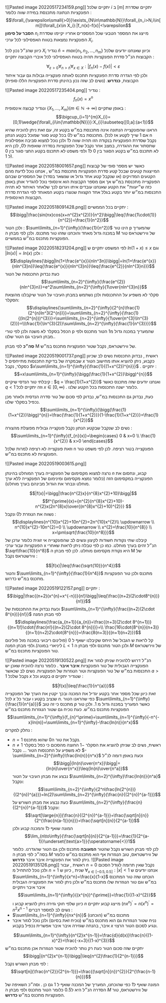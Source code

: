 ![[Pasted image 20220517234159.png]]
יתקיים שלכל $i$ ב $[m]$ יתקיים שסדרת הפונקציות הנתונה מתכנסת במידה שווה כלומר : 
$$\forall_{\varepsilon\small{>0}}\exists_{N\in\mathbb{N}}\forall_{n_i>N,i\in[m]}\forall_{x\in X_i}:|f_n(x)-f(x)|<\varepsilon$$
__הסבר על סימון__ $n_i$ מייצג את המספר הטבעי שכל המספרים אחריו יקיימו שסדרת הפונקציות נמצאות בטווח האפסילוני לכל ערכי $X_i$.

כיוון שהנ״ל נכון לכל $X_i$ נגדיר $\widetilde{n}=max\{{n_{1},n_{2},\dots,n_{m}}\}$ וכיוון שאנחנו יודעים שלכל הקבוצות הנ״ל סדרת הפונקציות תהיה בטווח האפסילוני לכל איברי הקבוצה יתקיים : 

$$\forall_{\varepsilon>0}\forall_{n>\widetilde{n}}\forall_{x\in X}:|f_{n}(x)-f(x)|<\varepsilon$$
 ולכן לפי הגדרה סדרת הפונקציות תתכנס לאותה פונקצייה גבולות גם עבור איחוד הקבוצות, __כנדרש__.  (נשים לב שזה נכון בהינתן סדרת הפונקציות הללו סופית)

![[Pasted image 20220517235404.png]]
נגדיר : 
$$f_{n}(x)=x^{n}$$
ונגדיר קבוצה אינסופית $\{ X_{1},\dots,X_{m}\}(m\in{\mathbb{N}}\rightarrow{\infty})$
באופן שתקיים : 
$$\bigcup_{i=1}^{m}X_{i}=[0,1)\wedge{\forall_{i\in{\mathbb{N}}}}:X_{i}\subseteq{[0,a]:(a<1)}$$
הראנו שהפונקצייה הנתונה אינה מתכנסת במ״ש בקטע זה, עם זאת ניתן להוכיח שהיא מתכנסת במ״ש ל0 בכל קטע סגור שמוכל בקטע הנתון. (אם $1$ שייך לקטע אז לכל n נקבל שסדרת הפונקציות בנקודה הזו תהיה שווה ל1 ולכן נוכל למצוא סביבה אפסילונית שתסתור את ההגדרה, במצב אחר נקבל שכל הפונקציות בסדרה שואפות ל0, לכן היא לא תתכנס במ״ש בקטע הסגור בין 0 ל1 ולפי משפט לא תתכנס בקטע החצי סגור בין 0 ל 1).

![[Pasted image 20220518001657.png]]
כאשר יש מספר סופי של קבוצות המייצגות קטעים שבכל קטע סדרת הפונקציות מתכנסת במ״ש , אנחנו נוכל לדעת מהם הקטעים המדויקים (או שנקבל קטע אחד גדול או שנשאר בסדר) של המספרים שבהם הפונקצייה מתכנסת במ״ש אך אם מספר הקבוצות הוא אינסופי נוכל להגדיר אותן באופן כזה ש״יעוות״ את הקטע שאנחנו עובדים איתו ויגרום לכך שלאחר האיחוד לא תהיה התכנסות במ״ש יותר בקטע בגלל אחד הקצוות שנוצרו בקטע המאוחד לפי הגדרת סדרת הקבוצות האינסופית.

![[Pasted image 20220518091428.png]]
יתקיים בכל הממשיים :
$$\bigg|\frac{sin(nx)cos(x+n^{2}x^{2})}{n^2}\bigg|\leq{\frac{1\cdot{1}}{n^{2}}=\frac{1}{n^2}}$$
ולכן הטור : $\sum\limits_{n=1}^{\infty}{\frac{1}{n^2}}$ הינו טור p שהמעריך במכנה גדול מאחד והוכחנו שזהו טור מתכנס. ולכן לפי מבחן ה M של ווירשטראס טור הפונקציות מתכנס במ״ש בממשיים. 

![[Pasted image 20220518231204.png]]
לפי המשפט יתקיים ש $ln(1+x)\leq{x}$ וגם  $|ln(x)|=ln(x)$ ולכן :
$$\displaylines{\bigg|ln(1+\frac{e^{x}}{nln^3n})\bigg|=ln(1+\frac{e^{x}}{nln^{3}n})\leq{\frac{e^{x}}{nln^{3}n}}\leq{\frac{e^{2}}{nln^{3}n}}}$$
כעת  נבדוק התכנסות של הטור
$$\sum\limits_{n=2}^{\infty}{\frac{e^{2}}{nln^{3}n}}=e^2\sum\limits_{n=2}^{\infty}{1\over{nln^{3}n}}$$
סקלר לא משפיע על ההתכנסות ולכן נשתמש במבחן העיבוי על הטור שיקבלנו מהוצאת הסקלר: 
$$\displaylines{\sum\limits_{n=2}^{\infty}{2^{n}\frac{1}{2^{n}ln^3(2^{n})}}=\sum\limits_{n=2}^{\infty}{\frac{1}{(ln(2^{n}))^{3}}}=\sum\limits_{n=2}^{\infty}{1\over{n^{3}\ln^{3}(2)}}=\\\frac{1}{\ln^{3}(2)}\sum\limits_{n=2}^{\infty}{\frac{1}{n^{3}}}}$$
הכפל בסקלר לא משנה ולכן לפי טורי p שהמעריך במכנה גדול מ1 הטור מתכנס ולפי מבחן העיבוי גם הטור שלנו..

__סה״כ__ לפי מבחן M של ווירשטראס, נקבל שטור הפונקציות מתכנס במ״ש.

![[Pasted image 20220519001737.png]]
ראשית , נבדוק התכנסות
נשים לב שכיוון שבמקרה של בדיקת התכנסות מתייחסים ל $x$ כקבוע, ניתן להוציא אותו מחישוב הטור כסקלר, נקבל $x\sum\limits_{n=1}^{\infty}{\frac{1}{(1+x^{2})^{n}}}$ .
יתקיים : 
$$=x\sum\limits_{n=1}^{\infty}{\bigg(\frac{1}{1+x^{2}}\bigg)^{n}}$$
קיבלתי טור הנדסי שיקיים : $q = \frac{1}{1+x^{2}}$ ואנחנו יודעים שזה מתכנס כאשר $q<1$ וזה יתקיים לכל $x\in[0,\infty)$ . כלומר ישנה התכנסות בכל הקטע שלנו.

כעת, נבדוק גם התכנסות במ״ש,  נבדוק לפי סכום של טור סדרה הנדסית ולאחר מכן נכפיל בסקלר שלנו. 
$$\sum\limits_{n=1}^{\infty}{\bigg(\frac{1}{1+x^{2}}\bigg)^{n}}=\frac{\frac{1}{1+x^{2}}}{1-\frac{1}{1+x^{2}}}=\frac{1}{x^{2}}$$
נשים לב שנקבל שבקטע הנתון נקבל פונקצייה גבולית מפוצלת מהצורה :
$$\sum\limits_{n=1}^{\infty}{f_{n}(x)}=\begin{cases}
    0 & x=0 \\
     \frac{1}{x^{2}} & x>0
  \end{cases}$$
וזאת פונקצייה לא רציפה למרות שלכל n הפונקצייה בטור רציפה. לכן לפי משפט טור הפונקציות לא מתכנס במ״ש.

![[Pasted image 20220519003615.png]]

נרצה למצוא מקסימום של הפונקצייה בערך המוחלט בהינתן $n$ קבוע, ונחסום את הפונקצייה במקסימום הזה (כלומר נמצא מקסימום ומינימום של הפונקצייה ללא ערך מוחלט ונבחר את הגדול מבינהם בערך מוחלט).

$$|f(x)|=\bigg|\frac{n^{2}x}{n^{8}x^{2}+10}\bigg|$$
$$f^{\prime}(x)={n^{2}(n^{8}x^{2}+10)-n^{2}x(2n^{8}x)\over{(n^{8}x^{2}+10)^{2}}}
$$
נשווה את הנגזרת ל0 ונקבל : 
$$\displaylines{n^{10}x^{2}+10n^{2}=2n^{10}x^{2}\\ \updownarrow \\ n^{10}x^{2}-10n^{2}=0 \\ \updownarrow \\ x^{2}=\frac{10}{n^{8}} \\ x=\pm\sqrt{\frac{10}{n^8}}}$$
קיבלנו שתי נקודות חשודות לקיצון ונשים לב שהפונקצייה אי זוגית כלומר ערכן של הפונקציות עבור ערכי x הנ״ל זהים בערך מוחלט.
כמו כן לפי טבלה ניתן לראות שאחרי $\sqrt\frac{10}{n^8}$ היא נקודת מקסימום מוחלט. 
לכן לפי מבחן ה M של ווירשטראס נקבל : 

$$|f(x)|\leq{\frac{\sqrt{10}}{n^4}}$$
והטור $\sum\limits_{n=1}^{\infty}{\frac{1}{n^4}}$ מתכנס ולכן טור הפונקציות מתכנס במ״ש כדרוש.


![[Pasted image 20220519122157.png]]
יתקיים :
$$\bigg|\frac{(n+2)(x^{n}+x^{-n})}{n!}\bigg|\leq{\frac{(n+2)(2\cdot8^{n})}{n!}}$$
וכעת נבדוק את ההתכנסות של $\sum\limits_{n=1}^{\infty}{\frac{(n+2)(2\cdot 8^{n})}{n!}}$  לפי מבחן המנה 
$$\displaylines{\frac{a_{n+1}}{a_{n}}=\frac{(n+3)(2\cdot 8^{n+1})}{(n+1)!}\cdot{\frac{n!}{(n+2)(2\cdot 8^{n})}}=\\ \frac{16\cdot{8^{n}}(n+3)}{(n+1)(n+2)2\cdot{8^{n}}}=\frac{8(n+3)}{(n+1)(n+2)}}$$
קל לראות ש הגבול של היחס שקיבלנו ישאף ל 0 (פולינום ריבועי במכנה מול פולינום ליניארי במונה).ולפי מבחן המנה $L<1$ ולכן הטור מתכנס ולפי מבחן ה $M$ של ווירשטראס טור הפונקציות מתכנס במ״ש.

![[Pasted image 20220519130522.png]]
הנ״ל דרוש ללהוכיח שניתן לגזור את הפונקצייה הגבולית של טור הפונקציות __איבר איבר__ . כלומר נרצה להוכיח שאכן יש התכנסות במ״ש של טור הפונקציות וטור הנגזרות של הפונקציות.
נשים לב שכאשר $a>1$ נקבל שלכל $x$ בקטע וכל $a$ שנגדיר יתקיים :

$$|f(x)|\leq{\frac{1}{n^{a}}}$$
זאת כיוון שכל מספר אחר בקטע יגדיל את המכנה ובכך יקטין את הערך של הפונקצייה לכל $x$ שנציב בקטע ו עבור כל $n$.
כפי שהראנו הטור  $\sum\limits_{n=1}^{\infty}{\frac{1}{n^{a}}}$ מתכנס כי זה טוב $p$ כאשר המעריך במכנה גדול מ 1. ולכן טור הפונקציות מתכנס במ״ש.
כעת נוכיח גם שטור הנגזרות מתכנס במ״שׁ
$$\sum\limits_{n=1}^{\infty}{f_{n}^\prime}=\sum\limits_{n=1}^{\infty}{-n^{-x}ln(n)}=\sum\limits_{n=1}^{\infty}-\frac{ln(n)}{n^x}$$
נחלק למקרים : 
* $n=1$ נקבל את טור ה$0$ שהוא מתכנס.
* $n\neq{1}$ ראשית, נשים לב שניתן להוציא את הסקלר $-1$ החוצה 
 מהסכום כי כפל בסקלר לא משפיע על התכנסות הטור ... נקבל $-\sum\limits_{n=2}^{\infty}\frac{ln(n)}{n^x}$ וכעת באופן דומה לנ״ל 
 $$\bigg|{ln(n)\over{n^x}}\bigg|={ln(n)\over{n^x}}\leq{ln(n)\over{n^a}}$$
 נבצע את מבחן העיבוי על הטור $\sum\limits_{n=2}^{\infty}\frac{ln(n)}{n^a}$ ונקבל:
 $$\sum\limits_{n=2}^{\infty}{2^n\frac{ln(2^{n})}{(2^{n})^{a}}}=ln(2)\sum\limits_{n=2}^{\infty}{\frac{n}{(2^{n})^{a-1}}}$$
 כעת נבצע את מבחן השורש על $\sum\limits_{n=2}^{\infty}{\frac{n}{(2^{n})^{a-1}}}$  ונקבל:
 $$\sqrt[\large{n}]{\frac{n}{(2^{n})^{a-1}}}=\frac{\sqrt[n]{n}}{2^{\frac{n(a-1)}{n}}}=\frac{\sqrt[n]{n}}{2^{a-1}}$$
 המונה שואף ל1 והמכנה קבוע ולכן 
 $$\lim_{n\to\infty}{\frac{\sqrt[n]{n}}{2^{a-1}}}=\frac{1}{2^{a-1}}\underset{\text{a>1}}{\operatorname{<}}1$$
 לכן לפי מבחן השורש נקבל שהטור __המעובה__ מתכנס ולכן גם הטור שהגדרנו. כלומר בסה״כ לפי מבחן ה $M$ של ווירשטראס, טוב הנגזרות אף הוא מתכנס במ״ש כלומר ניתן לגזור את הפונקצייה איבר איבר __כדרוש__.
![[Pasted image 20220519135126.png]]
ראשית , עבור $n=0$ נקבל שאין תרומה לגודל הסכום ולכן נוכל להתחיל מ $n=1$ שנית , כיוון ש $\forall_{x\in[-0.5,0.5]}:|x|<1$ אנחנו יודעים ש $\sum\limits_{n=1}^{\infty}{x^n}=\frac{x}{1-x}$  הוכחנו שזה טור המתכנס במ״ש וגם טור הנגזרות שלו מתכנס במ״ש ולכן ניתן לגזור את הפונקצייה הגבולית איבר איבר ויתקיים 
$$\sum\limits_{n=1}^{\infty}{(x^{n})^{\prime}}=\frac{1}{(1-x)^{2}}$$
כיוון שלפי חוקי גזירה ניתן להוציא קבוע ו $n$ מייצג קבוע יתקיים 
$(nx^{n})^{\prime}=n(x^{n})^{\prime}=n^{2}x^{n-1}$
נשים לב למספר דברים :
* $\sum\limits_{n=1}^{\infty}{nx^{n}}$ מתכנס במ״שׁ (הוכחנו)
* נניח שטור הנגזרות גם הוא מתכנס במ״ש (נוכיח זאת בסיום) ולכן נוכל לגזור איבר איבר, בהנחה שגזירה איבר איבר אפשרית נכפיל בקבוע $x$ ונגיע לסכום הטור הרצוי.

$$\sum\limits_{n=1}^{\infty}{n^{2}x^{n-1}}=\frac{d}{d(x)}\frac{n}{(1-x)^2}=\frac{-x+3}{(1-x)^{3}}$$
יתקיים שזה סכום הטור כעת רק נותר להוכיח שטור הנגזרות אכן מתכנס במ״ש
$$\bigg|{n^{2}x^{n-1}}\bigg|\leq{n^{2}\frac{1}{2^{n-1}}}$$
לפי מבחן השורש נקבל : 
$$\sqrt[n]{\frac{n^{2}}{2^{n-1}}}=\frac{(\sqrt[n]{n})^{2}}{2^{\frac{n-1}{n}}}$$
המונה שואף ל$1$ כפי שהוכחנו, המעריך של המכנה שואף ל $1$ גם כן . וסה״כ השאיפה של הסדרה הנ״ל היא ל$0.5$ כלומר הטור מתכנס ולפי מבחן ה $M$ של ווירשטראס, טור הפונקציות מתכנס במ״ש __כדרוש__. 